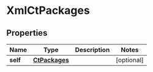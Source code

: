 

# XmlCtPackages


## Properties

| Name | Type | Description | Notes |
|------------ | ------------- | ------------- | -------------|
|**self** | [**CtPackages**](CtPackages.md) |  |  [optional] |




